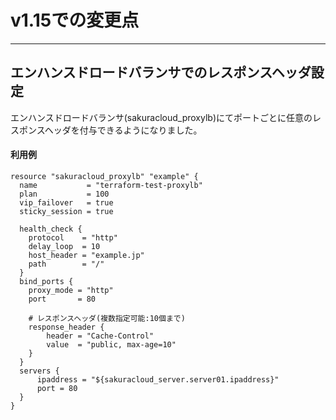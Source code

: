 # v1.15での変更点

---

## エンハンスドロードバランサでのレスポンスヘッダ設定

エンハンスドロードバランサ(sakuracloud_proxylb)にてポートごとに任意のレスポンスヘッダを付与できるようになりました。

#### 利用例

```hcl
resource "sakuracloud_proxylb" "example" {
  name           = "terraform-test-proxylb"
  plan           = 100
  vip_failover   = true
  sticky_session = true
  
  health_check {
    protocol    = "http"
    delay_loop  = 10
    host_header = "example.jp"
    path        = "/"
  }
  bind_ports {
    proxy_mode = "http"
    port       = 80
    
    # レスポンスヘッダ(複数指定可能:10個まで)
    response_header {
        header = "Cache-Control"
        value  = "public, max-age=10"
    }
  }
  servers {
      ipaddress = "${sakuracloud_server.server01.ipaddress}"
      port = 80
  }
}
```

